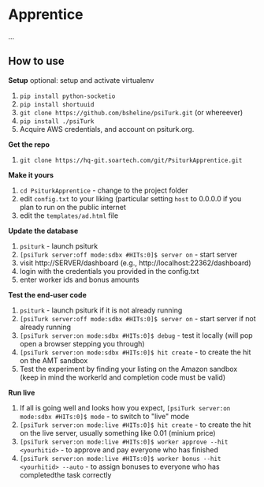 Apprentice 
===========

...

How to use
----------

**Setup**
optional: setup and activate virtualenv  
1. `pip install python-socketio`  
1. `pip install shortuuid`  
1. `git clone https://github.com/bsheline/psiTurk.git` (or whereever)  
1. `pip install ./psiTurk`  
1. Acquire AWS credentials, and account on psiturk.org.  


**Get the repo**  

1. `git clone https://hq-git.soartech.com/git/PsiturkApprentice.git`  

**Make it yours**  

1. `cd PsiturkApprentice` - change to the project folder  
1. edit `config.txt` to your liking (particular setting `host` to 0.0.0.0 if you plan to run on the public internet
1. edit the `templates/ad.html` file 

**Update the database** 

1. `psiturk` - launch psiturk  
1. `[psiTurk server:off mode:sdbx #HITs:0]$ server on` - start server  
1. visit http://SERVER/dashboard (e.g., http://localhost:22362/dashboard)
1. login with the credentials you provided in the config.txt
1. enter worker ids and bonus amounts

**Test the end-user code**  

1. `psiturk` - launch psiturk if it is not already running
1. `[psiTurk server:off mode:sdbx #HITs:0]$ server on` - start server if not already running
1. `[psiTurk server:on mode:sdbx #HITs:0]$ debug` - test it locally  (will pop open a browser stepping you through)
1. `[psiTurk server:on mode:sdbx #HITs:0]$ hit create` - to create the hit on the AMT sandbox
1. Test the experiment by finding your listing on the Amazon sandbox (keep in mind the workerId and completion code must be valid)

**Run live**  

1. If all is going well and looks how you expect, `[psiTurk server:on mode:sdbx #HITs:0]$ mode` - to switch to "live" mode  
1. `[psiTurk server:on mode:live #HITs:0]$ hit create` - to create the hit on the live server, usually something like 0.01 (minium price) 
1. `[psiTurk server:on mode:live #HITs:0]$ worker approve --hit <yourhitid>` - to approve and pay everyone who has finished
1. `[psiTurk server:on mode:live #HITs:0]$ worker bonus --hit <yourhitid> --auto` - to assign bonuses to everyone who has completedthe task correctly

